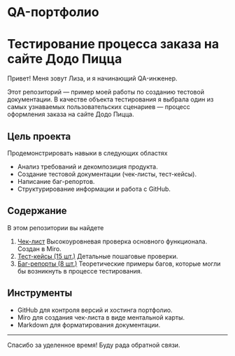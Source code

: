 # QA-портфолио 
# Тестирование процесса заказа на сайте Додо Пицца

Привет! Меня зовут Лиза, и я начинающий QA-инженер.

Этот репозиторий — пример моей работы по созданию тестовой документации. В качестве объекта тестирования я выбрала один из самых узнаваемых пользовательских сценариев — процесс оформления заказа на сайте Додо Пицца.

## Цель проекта

Продемонстрировать навыки в следующих областях
- Анализ требований и декомпозиция продукта.
- Создание тестовой документации (чек-листы, тест-кейсы).
- Написание баг-репортов.
- Структурирование информации и работа с GitHub.

## Содержание

В этом репозитории вы найдете

1.  [Чек-лист](https://miro.com/welcomeonboard/TUdINXBpTlRDbUxJUWRVbnBIdU53ZnU3b3BRVUhZK1RPQysrdFFFcmQzTnZBdEhBeUZhR21lOVljSUZJWVZTcVIzWXowbUNTTkJvcTA5UlhrdmowUDhRR1p2Z3NOWEQzMWVmOStaS05JOERmdDdkbzdkSmlmL2N5V0NiYVVxMExyVmtkMG5hNDA3dVlncnBvRVB2ZXBnPT0hdjE=?share_link_id=972387774210) Высокоуровневая проверка основного функционала. Создан в Miro.
2.  [Тест-кейсы (15 шт.)](https://github.com/lizaveta-aleks/qa-portfolio/blob/main/Dodo_Pizza_Order_Flow_TC.md) Детальные пошаговые проверки.
3.  [Баг-репорты (8 шт.)](test-documentationbug-reportsDodo_Pizza_Order_Flow_BR.md) Теоретические примеры багов, которые могли бы возникнуть в процессе тестирования.

## Инструменты

- GitHub для контроля версий и хостинга портфолио.
- Miro для создания чек-листа в виде ментальной карты.
- Markdown для форматирования документации.

---
Спасибо за уделенное время! Буду рада обратной связи.
